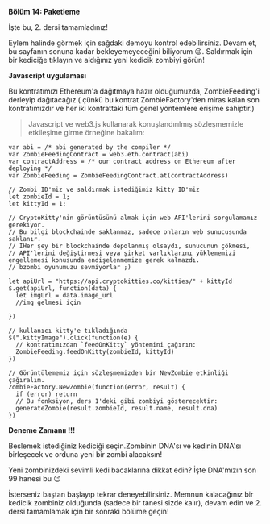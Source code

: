 **Bölüm 14: Paketleme**

İşte bu, 2. dersi tamamladınız!

Eylem halinde görmek için sağdaki demoyu kontrol edebilirsiniz. 
Devam et, bu sayfanın sonuna kadar bekleyemeyeceğini biliyorum 😉. Saldırmak için bir kediciğe tıklayın ve aldığınız yeni kedicik zombiyi görün!

**Javascript uygulaması**

Bu kontratımızı Ethereum'a dağıtmaya hazır olduğumuzda, ZombieFeeding'i derleyip dağıtacağız ( çünkü bu kontrat ZombieFactory'den miras kalan son kontratımızdır ve her iki kontrattaki tüm genel yöntemlere erişime sahiptir.)

>Javascript ve web3.js kullanarak konuşlandırılmış sözleşmemizle etkileşime girme örneğine bakalım:
```
var abi = /* abi generated by the compiler */
var ZombieFeedingContract = web3.eth.contract(abi)
var contractAddress = /* our contract address on Ethereum after deploying */
var ZombieFeeding = ZombieFeedingContract.at(contractAddress)

// Zombi ID'miz ve saldırmak istediğimiz kitty ID'miz
let zombieId = 1;
let kittyId = 1;

// CryptoKitty'nin görüntüsünü almak için web API'lerini sorgulamamız gerekiyor.
// Bu bilgi blockchainde saklanmaz, sadece onların web sunucusunda saklanır.
// IHer şey bir blockchainde depolanmış olsaydı, sunucunun çökmesi,
// API'lerini değiştirmesi veya şirket varlıklarını yüklememizi engellemesi konusunda endişelenmemize gerek kalmazdı.
// bzombi oyunumuzu sevmiyorlar ;)

let apiUrl = "https://api.cryptokitties.co/kitties/" + kittyId
$.get(apiUrl, function(data) {
  let imgUrl = data.image_url
  //img gelmesi için 
  
})

// kullanıcı kitty'e tıkladığında 
$(".kittyImage").click(function(e) {
  // kontratımızdan `feedOnKitty` yöntemini çağırın:
  ZombieFeeding.feedOnKitty(zombieId, kittyId)
})

// Görüntülememiz için sözleşmemizden bir NewZombie etkinliği çağıralım.
ZombieFactory.NewZombie(function(error, result) {
  if (error) return
  // Bu fonksiyon, ders 1'deki gibi zombiyi gösterecektir:
  generateZombie(result.zombieId, result.name, result.dna)
})
```

**Deneme Zamanıı !!!**


Beslemek istediğiniz kediciği seçin.Zombinin DNA'sı ve kedinin DNA'sı birleşecek ve orduna yeni bir zombi alacaksın!

Yeni zombinizdeki sevimli kedi bacaklarına dikkat edin? İşte DNA'mızın son 99 hanesi bu 😉

İsterseniz baştan başlayıp tekrar deneyebilirsiniz. Memnun kalacağınız bir kedicik zombiniz olduğunda (sadece bir tanesi sizde kalır), devam edin ve 2. dersi tamamlamak için bir sonraki bölüme geçin!

